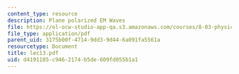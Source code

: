 ```yaml
---
content_type: resource
description: Plane polarized EM Waves
file: https://ol-ocw-studio-app-qa.s3.amazonaws.com/courses/8-03-physics-iii-spring-2003/d4191185c9462174b5de609fd055b1a1_lec13.pdf
file_type: application/pdf
parent_uid: 3175b00f-4714-9dd3-9d44-6a091fa5561a
resourcetype: Document
title: lec13.pdf
uid: d4191185-c946-2174-b5de-609fd055b1a1
---
```

